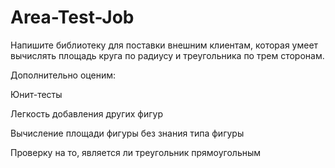 # Area-Test-Job

Напишите библиотеку для поставки внешним клиентам, которая умеет вычислять площадь круга по радиусу и треугольника по трем сторонам.

Дополнительно оценим: 

Юнит-тесты 

Легкость добавления других фигур 

Вычисление площади фигуры без знания типа фигуры 

Проверку на то, является ли треугольник прямоугольным
